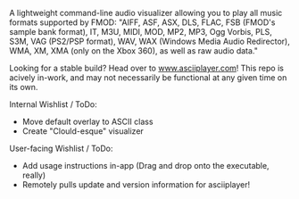 A lightweight command-line audio visualizer allowing you to play all music formats supported by FMOD: "AIFF, ASF, ASX, DLS, FLAC, FSB (FMOD's sample bank format), IT, M3U, MIDI, MOD, MP2, MP3, Ogg Vorbis, PLS, S3M, VAG (PS2/PSP format), WAV, WAX (Windows Media Audio Redirector), WMA, XM, XMA (only on the Xbox 360), as well as raw audio data."

Looking for a stable build? Head over to www.asciiplayer.com! This repo is acively in-work, and may not necessarily be functional at any given time on its own.


Internal Wishlist / ToDo:
- Move default overlay to ASCII class
- Create "Clould-esque" visualizer

User-facing Wishlist / ToDo:
- Add usage instructions in-app (Drag and drop onto the executable, really)
- Remotely pulls update and version information for asciiplayer!
